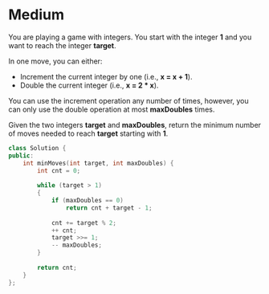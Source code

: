 # Medium

You are playing a game with integers. You start with the integer **1** and you want to reach the integer **target**.

In one move, you can either:

- Increment the current integer by one (i.e., **x = x + 1**).
- Double the current integer (i.e., **x = 2 * x**).

You can use the increment operation any number of times, however, you can only use the double operation at most **maxDoubles** times.

Given the two integers **target** and **maxDoubles**, return the minimum number of moves needed to reach **target** starting with **1**.

```cpp
class Solution {
public:
    int minMoves(int target, int maxDoubles) {
        int cnt = 0;
        
        while (target > 1)
        {
            if (maxDoubles == 0)
                return cnt + target - 1;
            
            cnt += target % 2;
            ++ cnt;
            target >>= 1;
            -- maxDoubles;
        }
        
        return cnt;
    }
};
```
